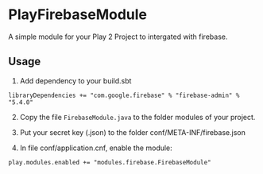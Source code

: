 # PlayFirebaseModule

A simple module for your Play 2 Project to intergated with firebase.

## Usage

1. Add dependency to your build.sbt

```
libraryDependencies += "com.google.firebase" % "firebase-admin" % "5.4.0"
```

2. Copy the file `FirebaseModule.java` to the folder modules of your project.

3. Put your secret key (.json) to the folder conf/META-INF/firebase.json

4. In file conf/application.cnf, enable the module:

```
play.modules.enabled += "modules.firebase.FirebaseModule"
```
 
